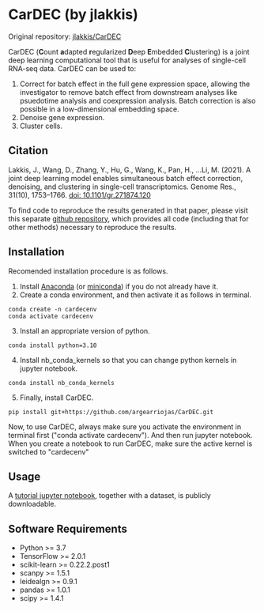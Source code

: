 # CarDEC (by jlakkis)

Original repository: [jlakkis/CarDEC](https://github.com/jlakkis/CarDEC)

CarDEC (**C**ount **a**dapted **r**egularized **D**eep **E**mbedded **C**lustering) is a joint deep learning computational tool that is useful for analyses of single-cell RNA-seq data. CarDEC can be used to:

1. Correct for batch effect in the full gene expression space, allowing the investigator to remove batch effect from downstream analyses like psuedotime analysis and coexpression analysis. Batch correction is also possible in a low-dimensional embedding space.
2. Denoise gene expression.
3. Cluster cells.

## Citation

Lakkis, J., Wang, D., Zhang, Y., Hu, G., Wang, K., Pan, H., ...Li, M. (2021). A joint deep learning model enables simultaneous batch effect correction, denoising, and clustering in single-cell transcriptomics. Genome Res., 31(10), 1753–1766. [doi: 10.1101/gr.271874.120](https://doi.org/10.1101/gr.271874.120)

To find code to reproduce the results generated in that paper, please visit this separate [github repository](https://github.com/jlakkis/CarDEC_Codes), which provides all code (including that for other methods) necessary to reproduce the results.

## Installation

Recomended installation procedure is as follows. 

1. Install [Anaconda](https://www.anaconda.com/products/individual) (or [miniconda](https://docs.conda.io/en/latest/miniconda.html)) if you do not already have it. 
2. Create a conda environment, and then activate it as follows in terminal.

```
conda create -n cardecenv
conda activate cardecenv
```

3. Install an appropriate version of python.

```
conda install python=3.10
```

4. Install nb_conda_kernels so that you can change python kernels in jupyter notebook.

```
conda install nb_conda_kernels
```

5. Finally, install CarDEC.

```
pip install git+https://github.com/argearriojas/CarDEC.git
```

Now, to use CarDEC, always make sure you activate the environment in terminal first ("conda activate cardecenv"). And then run jupyter notebook. When you create a notebook to run CarDEC, make sure the active kernel is switched to "cardecenv"

## Usage

A [tutorial jupyter notebook](https://drive.google.com/drive/folders/19VVOoq4XSdDFRZDou-VbTMyV2Na9z53O?usp=sharing), together with a dataset, is publicly downloadable.

## Software Requirements
    
- Python >= 3.7
- TensorFlow >= 2.0.1
- scikit-learn >= 0.22.2.post1
- scanpy >= 1.5.1
- leidealgn >= 0.9.1
- pandas >= 1.0.1
- scipy >= 1.4.1

